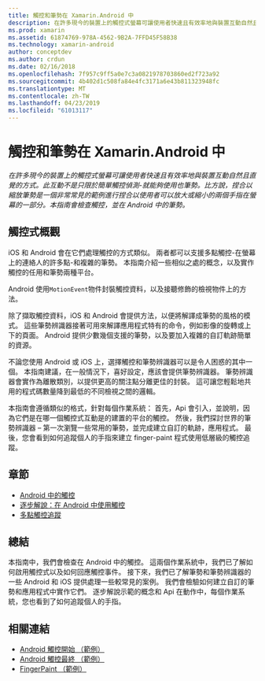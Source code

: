 ```yaml
---
title: 觸控和筆勢在 Xamarin.Android 中
description: 在許多現今的裝置上的觸控式螢幕可讓使用者快速且有效率地與裝置互動自然且直覺的方式。 此互動不是只限於簡單觸控偵測-就能夠使用也筆勢。 比方說，捏合以縮放筆勢是一個非常常見的範例進行捏合以使用者可以放大或縮小的兩個手指在螢幕的一部分。本指南會檢查觸控，並在 Android 中的筆勢。
ms.prod: xamarin
ms.assetid: 61874769-978A-4562-9B2A-7FFD45F58B38
ms.technology: xamarin-android
author: conceptdev
ms.author: crdun
ms.date: 02/16/2018
ms.openlocfilehash: 7f957c9ff5a0e7c3a0821978703860ed2f723a92
ms.sourcegitcommit: 4b402d1c508fa84e4fc3171a6e43b811323948fc
ms.translationtype: MT
ms.contentlocale: zh-TW
ms.lasthandoff: 04/23/2019
ms.locfileid: "61013117"
---
```

# <a name="touch-and-gestures-in-xamarinandroid"></a>觸控和筆勢在 Xamarin.Android 中

_在許多現今的裝置上的觸控式螢幕可讓使用者快速且有效率地與裝置互動自然且直覺的方式。此互動不是只限於簡單觸控偵測-就能夠使用也筆勢。比方說，捏合以縮放筆勢是一個非常常見的範例進行捏合以使用者可以放大或縮小的兩個手指在螢幕的一部分。本指南會檢查觸控，並在 Android 中的筆勢。_

## <a name="touch-overview"></a>觸控式概觀

iOS 和 Android 會在它們處理觸控的方式類似。 兩者都可以支援多點觸控-在螢幕上的連絡人的許多點-和複雜的筆勢。 本指南介紹一些相似之處的概念，以及實作觸控的任用和筆勢兩種平台。

Android 使用`MotionEvent`物件封裝觸控資料，以及接聽修飾的檢視物件上的方法。

除了擷取觸控資料，iOS 和 Android 會提供方法，以便將解譯成筆勢的風格的模式。 這些筆勢辨識器接著可用來解譯應用程式特有的命令，例如影像的旋轉或上下的頁面。 Android 提供少數幾個支援的筆勢，以及要加入複雜的自訂軌跡簡單的資源。

不論您使用 Android 或 iOS 上，選擇觸控和筆勢辨識器可以是令人困惑的其中一個。 本指南建議，在一般情況下，喜好設定，應該會提供筆勢辨識器。 筆勢辨識器會實作為離散類別，以提供更高的關注點分離更佳的封裝。 這可讓您輕鬆地共用的程式碼數量降到最低的不同檢視之間的邏輯。

本指南會遵循類似的格式，針對每個作業系統： 首先，Api 會引入，並說明，因為它們是在哪一個觸控式互動是的建置的平台的觸控。 然後，我們探討世界的筆勢辨識器 – 第一次瀏覽一些常用的筆勢，並完成建立自訂的軌跡，應用程式。 最後，您會看到如何追蹤個人的手指來建立 finger-paint 程式使用低層級的觸控追蹤。

## <a name="sections"></a>章節

-  [Android 中的觸控](~/android/app-fundamentals/touch/android-touch-walkthrough.md)
-  [逐步解說：在 Android 中使用觸控](~/android/app-fundamentals/touch/android-touch-walkthrough.md)
-  [多點觸控追蹤](touch-tracking.md)

## <a name="summary"></a>總結

本指南中，我們會檢查在 Android 中的觸控。 這兩個作業系統中，我們已了解如何啟用觸控式以及如何回應觸控事件。 接下來，我們已了解筆勢和筆勢辨識器的一些 Android 和 iOS 提供處理一些較常見的案例。 我們會檢驗如何建立自訂的筆勢和應用程式中實作它們。 逐步解說示範的概念和 Api 在動作中，每個作業系統，您也看到了如何追蹤個人的手指。



## <a name="related-links"></a>相關連結

- [Android 觸控開始 （範例）](https://developer.xamarin.com/samples/monodroid/ApplicationFundamentals/Touch_start)
- [Android 觸控最終 （範例）](https://developer.xamarin.com/samples/monodroid/ApplicationFundamentals/Touch_final)
- [FingerPaint （範例）](https://developer.xamarin.com/samples/monodroid/ApplicationFundamentals/FingerPaint)
